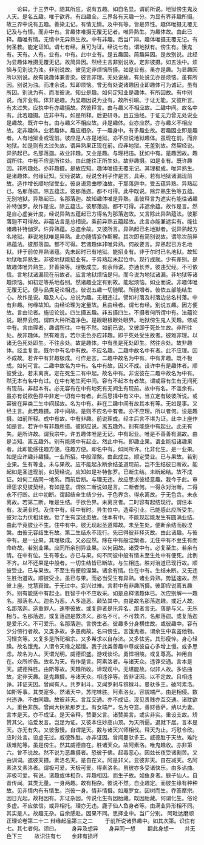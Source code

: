 <!-- { "loadSidebar": true } -->
　　论曰。于三界中。随其所应。说有五趣。如自名显。谓前所说。地狱傍生鬼及人天。是名五趣。唯于欲界。有四趣全。三界各有天趣一分。为显有界非趣所摄。故三界中说有五趣。善染无记。有情无情。及中有等。皆是界性。趣体唯摄无覆无记及与有情。而非中有。言趣体唯摄无覆无记者。唯异熟生。为趣体故。由此已释。趣唯有情。无情中无异熟生故。中有非趣。后当广辩。趣体唯摄无覆无记。有何圣教。能定证知。谓七有经。且可为证。经说七有。谓地狱有。傍生有。饿鬼有。天有。人有。业有。中有。此中业有。是五趣因。简趣异因。是故别说。此经为显趣体唯摄无覆无记。故简异因。然经主言非别说故。定非彼摄。如五浊中。烦恼与见别说为浊。非别说故。彼见定非烦恼所摄。如是业有。虽亦是趣。为显趣因所以别说。故有说趣体兼善染。彼言非理。无处说故。有处说见亦是烦恼。虽有所因。别说为浊。而准余说。知即烦恼。曾无有处说诸趣因业即趣体可为诚证。虽有所因。别说为有。而准彼说。知业是趣。如何定知业是趣体。有所因故。有中别说。而非业有。体非是趣。为显趣因说为业有。故所引喻。于证无能。又彼所言。有太过失。应执中有亦趣摄故。然彼释言。由与趣义不相应故。二趣中间。故名中有。此若趣摄。应非中有。如是所释。后更研寻。且五浊经。于证无力曾无处说业是趣故。既许中有。由与趣义不相应故。非是趣体。业亦应然。亦与趣义不相应故。定非趣体。业若趣体。趣应相杂。于一趣身中。有多趣业故。若趣因业即是趣者。人有地狱业或现前。彼应是人亦是地狱。亦不应说地狱趣体。虽现在前。而非地狱。如是则有太过失故。谓异熟果正现在前。应非地狱。无差别故。然契经说。异熟起已。名那落迦。故业非趣。又业是趣。与理相违。犹如中有。是趣因故。趣谓所往。中有不应是所往处。由此能往正所生处。故非趣摄。如是业有。既许趣因。非所趣处。亦非趣摄。是故应知。趣体唯摄无覆无记。其理极成。唯异熟生。是诸趣体。何缘证知。契经说故。经说舍利子作是言。具寿。若有地狱诸漏现前故。造作增长顺地狱受业。彼身语意曲秽浊故。于那落迦中。受五蕴异熟。异熟起已。名那落迦。除五蕴法。彼那落迦。都不可得。此中既说。除异熟生色等五蕴。无别地狱。异熟起已。名那落迦。故知趣体唯是异熟。虽彼释言为遮实有能往诸趣补特伽罗。故作是说。除五蕴法。彼那落迦。都不可得。非遮余蕴。故作是言。然是自心虚妄计度。经说异熟五蕴起已方得名为那落迦故。又言除此异熟蕴法。彼那落迦不可得故。非蕴法言是总相说。乘前异熟五蕴起故。此言亦能兼遮实有。能往诸趣补特伽罗。许异熟蕴。总遮余故。又彼所言。异熟起已名地狱者。说异熟起方名地狱。非说地狱唯是异熟。此亦随情妄作斯解。其次即有简别说故。谓除次前异熟蕴法。彼那落迦。都不可得。若诸趣体非唯异熟。何故要言。异熟起已方名地狱。非于前位异熟诸蕴。先未起时已有地狱。能招业有。非于尔时已名地狱。故知地狱唯异熟生。非彼地狱能招业有。于异熟起未起位中。现行成就。少有差别。是故趣体唯异熟生。非善染等。理极成立。有余师说。亦通长养。彼违契经。不可依信。言地狱诸漏现在前故者。应言地狱烦恼是何。而今说为地狱诸漏。非地狱等诸趣烦恼。如初定等系地各别。然诸趣业定有别故。能起烦恼。如业而说。非趣体唯无覆无记。便与品类足论相违。彼说五趣一切随眠。所随增者。彼依五部能结生心。故作是说。趣及人心。总说为趣。无相违过。譬如村落及村落边总名村落。中有非趣。何缘故知。由经论理为定量故。且由经者。谓七有经。别说五趣。因方便故。言由论者。施设论说。四生摄五趣。非五摄四生。不摄者何所谓中有。法蕴论说。眼界云何。谓四大种所造净色。是眼眼根眼处眼界。地狱傍生鬼人天趣。修成中有。言由理者。趣谓所往。中有不然。如前已说。又彼即于死处生故。非所往处。故非趣体。然有难言。若尔无色亦应非趣。即于死处受生故者。彼难非理。以诸无色死处即生。不往余处。故是趣体。中有虽是死处即生。然往余处。故非趣体。经主复言。既尔中有名中有故。不应名趣。二趣中故名中有者。此不应理。因不成故。若许中有非趣极成。可作是言。二趣中故名为中有。中有非趣。既不极成。如何可言。二趣中故名为中有。名中有故。因义不成。设许中有是趣体者。顺彼受业。若未离贪。定在死生二有中起。故名中有。非说彼在二趣中故名为中有。然无本有名中有过。在中有地生死中间。容有不起本有者故。谓或容有生有无间死有现前。非起本有。必无容有在中有地死有无间生有现前。故中有名。不滥余有。虽亦有说欲色界中非定一切有中有者。此后思择中有义中。当立定有破彼所说。或容彼在异类二生中间起故。名为中有。非在二趣中间有故其本有等。无如是事。又经主言。此若趣摄。非中间故。是则不应名中有者。亦不应理。所以者何。设是趣摄。如前所释。成中有故。中有非趣。前说理成。经主后言不堪为证。此中上座作如是言。若许中有非趣所摄。彼即应说。离五趣外。别有能感中有起业。此无有失。是所许故。谓我宗中。许五趣体唯是无记。中有起业。唯是不善善有漏故。由是当知。离五趣外。别有能感中有起业。然此中有。即趣业果。谓业能招诸趣果者。此即能感往趣方便。往趣方便。即名中有。如同所许。化非化生。是一业果。如是应许趣非趣摄。一业所招。中般涅槃。由此成立。顺定受业。已与果故。若别业果。生有等业。未与果故。应不能起永断余结圣道现前。岂不生结彼已断故。能起如是圣道现前。如契经说。应知如是补特伽罗。已断生结。未断起结。故不成证。如何二结同一地系。而前后断。与理无违。故应思求彼经意趣。我今于此。审谛思求见彼契经。有如是意。谓依二断说如是言。二断者何。一得永对治断。二得永不行断。此中初断。谓起结全生结少分。于色界贪。得永离故。于无色贪。未永离故。若第二断。唯是生结。于欲色界。未离贪者。二时容有起结现行。谓住本有。发满业时。及住中有。续中有时。异生位中。造牵引业。已能感此应所受生。彼对治力伏相续故。觉了生有深过患故。住本有中。不能现起能发生有圆满业结。由此毕竟彼业不生。住中有中。彼无现起圣道障故。未至生处。便断余结而般涅槃。由彼无容结生有故。第二生结永不现行。先已得彼非择灭故。由此诸趣。与彼中有。是一业果。其理极成。又必应然。除在中有般涅槃者。无住中有不至生有而命终故。若别业果。应同所余别异业果。以何因故。诸受中有。必复至生。若余有情。在中有位。生有等业。亦已与果。何不同彼中般有情未至生处中有便死。此例不齐。以不还果是中般者。一切生结皆已断故。与生相违。胜对治道已现行故。顺彼受业。已与果故。不至生有便般涅槃。诸余有情。住在中有。生结未断。又无违生胜治道故。顺彼受业。虽已与果。而必当受生有异熟。诸业异熟。势猛速故。然彼上座。觉慧衰微。于无过中。妄兴过难。言若中有非趣所摄。彼即应说离五趣外。别有能感中有起业。胜智于中不应收采。如是总释诸趣体已。次应别解一一趣名。那落名人。迦名为恶。人多造恶。颠坠其中。由是故名那落迦趣。或近人故。名那落迦。造重罪人。速堕彼故。或复迦者是乐异名。那者言无。落是与义。无乐相与。名那落迦。或复落迦是救济义。那名不可。不可救济。名那落迦。或复落迦是爱乐义。不可爱乐。名那落迦。言傍生者。彼趣多分身横住故。或彼趣中。容有少分傍行者故。又类多故。多愚痴故。名曰傍生。言饿鬼者。谓余生中喜盗他物。习悭贪等。又复多是所祀祖宗。又多希求以自存济。又多怯劣。其形瘦悴。身心轻躁。故名饿鬼。人谓令天缘之起慢。我于此类善趣中尊或彼自心多增上慢。或多思虑。故名为人。天谓光明。威德炽盛。游戏谈论。勇悍相陵。或复尊高。神用自在。众所祈告。故名为天。有作是言。阿素洛者。与诸天众。违诤交通。言本是天。威德殊胜。由斯等故。天趣所收。谛现观中。无堪能故。似非人故。多谄曲故。定非天趣。是鬼趣摄。与诸天众。相违诤等。皆非证因。以不定故。且相违诤。非证天因。曾闻有人。共罗刹斗。又闻罗刹与猕猴斗。曼驮多王。破阿素洛。如斯等事。其类寔多。然诸天中。苏陀味胜。阿素洛女。容貌端严。由是相侵。数兴违诤。不由同趣。故彼非天。言互交通。亦不成证。现见贵贱亦互交通。诸耽欲人。重色非族。曾闻大树紧那罗王。有女端严。名为夺意。善财菩萨。纳以为妻。言本是天。亦不成证。是天帝释。赞妻父言。诸赞美言。或实非实。重设支故。矫赞其父。谄爱发言。岂足为证。又彼本住妙高山顶。为天所逼。退就下居。言本是天。亦无有失。又彼傲慢。自谓是天。数与诸天兴师相伐。释天为止。巧慰令欣。应时处言。设虚无过。威德殊胜。亦非证因。曾闻曼驮多王。威德胜于天故。难陀跋难陀等。虽是傍生。然其威德自在。胜诸天众。故阿素洛。唯鬼趣收。亦非第六。曾不说故。然不说为恶趣摄者。恐彼于佛。起毒恶心。因兹长夜受诸剧苦。又由训词。遮彼天摄。素洛名天。是自在义。阿是非义。显彼非天。自在减天。名阿素洛又素洛者。谓极可爱。天极可爱。得素洛名。虽彼亦多受诸快乐。由多谄曲。非极可爱。有说。诸趣或体相杂。异趣相因。而生子故。如鱼身者。鹿子仙人。自昔传闻。其类无量。一身两趣。故有相杂。彼说不然。自业趣定。而彼生缘有种种故。见非情内有有情生。岂彼一身。情非情摄。如庵罗女。因树而生。乔答摩宗。因日光起。故相因有。非证杂因。传说化生有因胎藏。既因胎藏。何谓化生。俗论多虚。不应依信。或异相托。理亦无违。鹿子仙人鱼身者等。由满业异形相不同。其实是人。故趣无杂。自余感赴。因果不同。思择业中。当广分别。
阿毗达磨顺正理论卷第二十二
辩缘起品第三之二
　　于前所说诸界趣中。如其次第。识住有七。其七者何。颂曰。
　　身异及想异　　身异同一想
　　翻此身想一　　并无色下三
　　故识住有七　　余非有损坏
